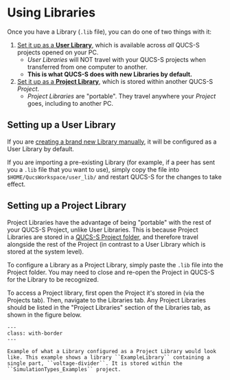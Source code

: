 # Using Libraries

Once you have a Library (``.lib`` file), you can do one of two things with it:

1. [Set it up as a **User Library**](#setting-up-a-user-library), which is available across _all_ QUCS-S projects opened on your PC.
    * _User Libraries_ will NOT travel with your QUCS-S projects when transferred from one computer to another.
    * **This is what QUCS-S does with new Libraries by default.**
2. [Set it up as a **Project Library**](#setting-up-a-project-library), which is stored within another QUCS-S _Project_.
    * _Project Libraries_ are "portable". They travel anywhere your _Project_ goes, including to another PC.

## Setting up a User Library

If you are [creating a brand new Library manually](/libraries/creating/manual-library-creation), it will be configured as a User Library by default.

If you are importing a pre-existing Library (for example, if a peer has sent you a ``.lib`` file that you want to use), simply copy the file into ``$HOME/QucsWorkspace/user_lib/`` and restart QUCS-S for the changes to take effect.

## Setting up a Project Library

Project Libraries have the advantage of being "portable" with the rest of your QUCS-S Project, unlike User Libraries. This is because Project Libraries are stored in a [QUCS-S Project folder](/overview/understanding-file-structure.md#projects), and therefore travel alongside the rest of the Project (in contrast to a User Library which is stored at the system level).

To configure a Library as a Project Library, simply paste the ``.lib`` file into the Project folder. You may need to close and re-open the Project in QUCS-S for the Library to be recognized.

To access a Project library, first open the Project it's stored in (via the Projects tab). Then, navigate to the Libraries tab. Any Project Libraries should be listed in the "Project Libraries" section of the Libraries tab, as shown in the figure below.

```{figure} /libraries/images/project-library-example.drawio.png
---
class: with-border
---

Example of what a Library configured as a Project Library would look like. This example shows a library ``ExampleLibrary`` containing a single part, ``voltage-divider``. It is stored within the ``SimulationTypes_Examples`` project.
```